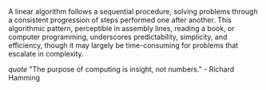 
A linear algorithm follows a sequential procedure, solving problems through a consistent progression of steps performed one after another. This algorithmic pattern, perceptible in assembly lines, reading a book, or computer programming, underscores predictability, simplicity, and efficiency, though it may largely be time-consuming for problems that escalate in complexity.

_quote_ "The purpose of computing is insight, not numbers." - Richard Hamming

